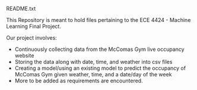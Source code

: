 README.txt

This Repository is meant to hold files pertaining to the ECE 4424 - Machine Learning Final Project.

Our project involves:
- Continuously collecting data from the McComas Gym live occupancy website
- Storing the data along with date, time, and weather into csv files
- Creating a model/using an existing model to predict the occupancy of McComas Gym given weather, time, and a date/day of the week
- More to be added as requirements are encountered.
